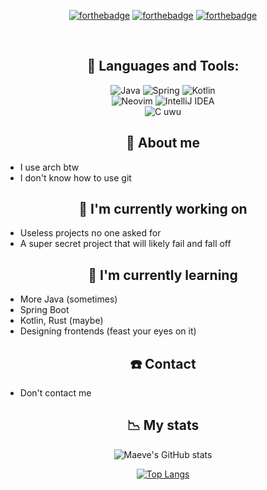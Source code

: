 <div align="center">

[![forthebadge](https://forthebadge.com/images/badges/fuck-it-ship-it.svg)]()
[![forthebadge](https://i.imgur.com/4Wt7z6m.png)](https://bigrat.monster)
[![forthebadge](https://forthebadge.com/images/badges/0-percent-optimized.svg)]((https://bigrat.monster))

<br>

## 🧰 Languages and Tools:

![Java](https://img.shields.io/badge/java-%23ED8B00.svg?style=for-the-badge&logo=java&logoColor=white)
![Spring](https://img.shields.io/badge/spring-%236DB33F.svg?style=for-the-badge&logo=spring&logoColor=white)
![Kotlin](https://img.shields.io/badge/kotlin-%230095D5.svg?style=for-the-badge&logo=kotlin&logoColor=white)
<br>
![Neovim](https://img.shields.io/badge/NeoVim-%2357A143.svg?&style=for-the-badge&logo=neovim&logoColor=white)
![IntelliJ IDEA](https://img.shields.io/badge/IntelliJIDEA-000000.svg?style=for-the-badge&logo=intellij-idea&logoColor=white)
<br>
![C uwu](https://cdn.discordapp.com/emojis/869893194756800512.webp?size=96&quality=lossless)
</div>

<div align="center">
  
## 🚎 About me
  
</div>

- I use arch btw
- I don't know how to use git 

<div align="center">
  
## 🌃 I'm currently working on
  
</div>


- Useless projects no one asked for
- A super secret project that will likely fail and fall off 

<div align = "center">
  
## 🌱 I'm currently learning
  
</div>

- More Java (sometimes)
- Spring Boot
- Kotlin, Rust (maybe)
- Designing frontends (feast your eyes on it)

<div align = "center">
  
## ☎️ Contact
  
</div>

- Don't contact me

<div align="center">

## 📉 My stats

![Maeve's GitHub stats](https://github-readme-stats.vercel.app/api?username=MaeveS2&show_icons=true&theme=tokyonight)
  
[![Top Langs](https://github-readme-stats.vercel.app/api/top-langs/?username=MaeveS2&layout=compact&theme=tokyonight)](https://github.com/anuraghazra/github-readme-stats)
